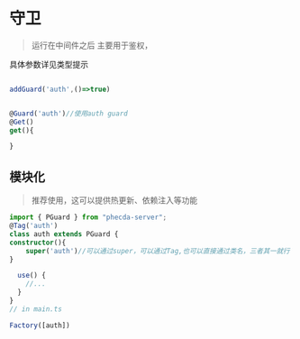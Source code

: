 # 守卫
> 运行在中间件之后
主要用于鉴权，

具体参数详见类型提示

```ts

addGuard('auth',()=>true)


@Guard('auth')//使用auth guard
@Get()
get(){

}

```
## 模块化

> 推荐使用，这可以提供热更新、依赖注入等功能

```ts
import { PGuard } from "phecda-server";
@Tag('auth')
class auth extends PGuard {
constructor(){
    super('auth')//可以通过super，可以通过Tag,也可以直接通过类名，三者其一就行
}

  use() {
    //...
  }
}
// in main.ts

Factory([auth])

```
